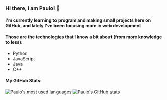 ### Hi there, I am Paulo! 👋
#### I'm currently learning to program and making small projects here on GitHub, and lately I've been focusing more in web development
#### Those are the technologies that I know a bit about (from more knowledge to less): 
- Python
- JavaScript
- Java
- C++

#### My GitHub Stats:
![Paulo's most used languages](https://github-readme-stats.vercel.app/api/top-langs/?username=paulobacelar&theme=tokyonight)
![Paulo's GitHub stats](https://github-readme-stats.vercel.app/api?username=PauloBacelar&show_icons=true&theme=tokyonight)
